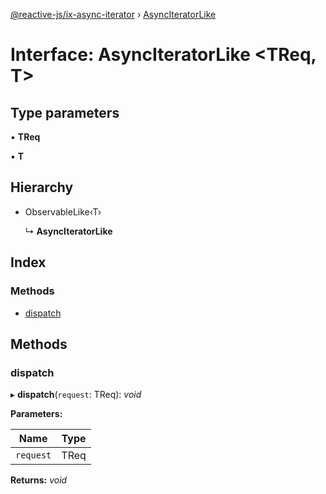 [@reactive-js/ix-async-iterator](../README.md) › [AsyncIteratorLike](asynciteratorlike.md)

# Interface: AsyncIteratorLike <**TReq, T**>

## Type parameters

▪ **TReq**

▪ **T**

## Hierarchy

* ObservableLike‹T›

  ↳ **AsyncIteratorLike**

## Index

### Methods

* [dispatch](asynciteratorlike.md#dispatch)

## Methods

###  dispatch

▸ **dispatch**(`request`: TReq): *void*

**Parameters:**

Name | Type |
------ | ------ |
`request` | TReq |

**Returns:** *void*
